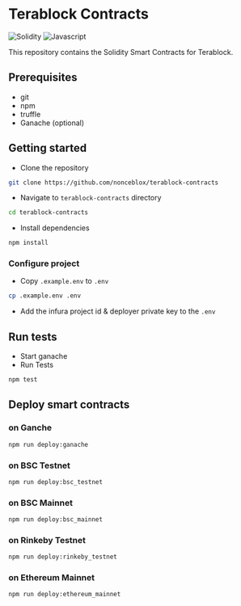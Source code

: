 # Terablock Contracts

<img alt="Solidity" src="https://img.shields.io/badge/Solidity-e6e6e6?style=for-the-badge&logo=solidity&logoColor=black"/> <img alt="Javascript" src="https://img.shields.io/badge/JavaScript-323330?style=for-the-badge&logo=javascript&logoColor=F7DF1E"/>

This repository contains the Solidity Smart Contracts for Terablock.

## Prerequisites

-   git
-   npm
-   truffle
-   Ganache (optional)

## Getting started

-   Clone the repository

```sh
git clone https://github.com/nonceblox/terablock-contracts
```

-   Navigate to `terablock-contracts` directory

```sh
cd terablock-contracts
```

-   Install dependencies

```sh
npm install
```

### Configure project

-   Copy `.example.env` to `.env`

```sh
cp .example.env .env
```

-   Add the infura project id & deployer private key to the `.env`

## Run tests

-   Start ganache
-   Run Tests

```sh
npm test
```

## Deploy smart contracts

### on Ganche

```sh
npm run deploy:ganache
```

### on BSC Testnet

```sh
npm run deploy:bsc_testnet
```

### on BSC Mainnet

```sh
npm run deploy:bsc_mainnet
```

### on Rinkeby Testnet

```sh
npm run deploy:rinkeby_testnet
```

### on Ethereum Mainnet

```sh
npm run deploy:ethereum_mainnet
```
